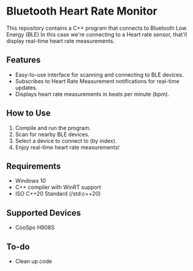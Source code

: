 # Bluetooth Heart Rate Monitor

This repository contains a C++ program that connects to Bluetooth Low Energy (BLE)
In this case we're connecting to a Heart rate sensor, that'll display real-time heart rate measurements.

## Features
- Easy-to-use interface for scanning and connecting to BLE devices.
- Subscribes to Heart Rate Measurement notifications for real-time updates.
- Displays heart rate measurements in beats per minute (bpm).

## How to Use
1. Compile and run the program.
2. Scan for nearby BLE devices.
3. Select a device to connect to (by index).
4. Enjoy real-time heart rate measurements!

## Requirements
- Windows 10
- C++ compiler with WinRT support
- ISO C++20 Standard (/std:c++20)

## Supported Devices 
- CooSpo H808S

## To-do
- Clean up code
